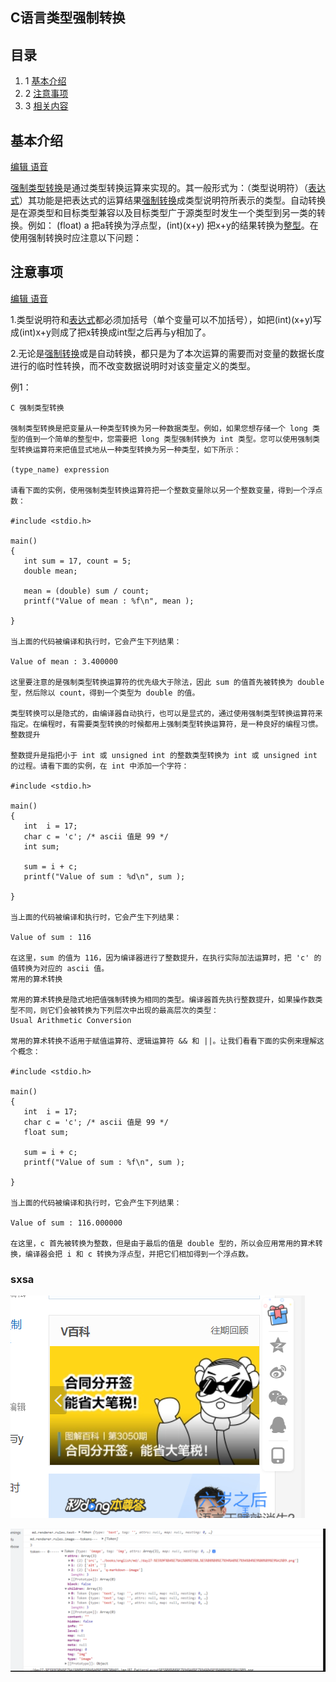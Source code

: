 ## C语言类型强制转换

## 目录

1. 1 [基本介绍](https://baike.baidu.com/item/C语言类型强制转换/7593367?fr=aladdin#1)
2. 2 [注意事项](https://baike.baidu.com/item/C语言类型强制转换/7593367?fr=aladdin#2)
3. 3 [相关内容](https://baike.baidu.com/item/C语言类型强制转换/7593367?fr=aladdin#3)

## 基本介绍

[编辑](javascript:;)[ 语音](javascript:;)

[强制类型转换](https://baike.baidu.com/item/强制类型转换)是通过类型转换运算来实现的。其一般形式为：（类型说明符）（[表达式](https://baike.baidu.com/item/表达式)）其功能是把表达式的运算结果[强制转换](https://baike.baidu.com/item/强制转换)成类型说明符所表示的类型。自动转换是在源类型和目标类型兼容以及目标类型广于源类型时发生一个类型到另一类的转换。例如： (float) a 把a转换为浮点型，(int)(x+y) 把x+y的结果转换为[整型](https://baike.baidu.com/item/整型)。在使用强制转换时应注意以下问题：

## 注意事项

[编辑](javascript:;)[ 语音](javascript:;)

1.类型说明符和[表达式](https://baike.baidu.com/item/表达式)都必须加括号（单个变量可以不加括号），如把(int)(x+y)写成(int)x+y则成了把x转换成int型之后再与y相加了。

2.无论是[强制转换](https://baike.baidu.com/item/强制转换)或是自动转换，都只是为了本次运算的需要而对变量的数据长度进行的临时性转换，而不改变数据说明时对该变量定义的类型。

例1：



```
C 强制类型转换

强制类型转换是把变量从一种类型转换为另一种数据类型。例如，如果您想存储一个 long 类型的值到一个简单的整型中，您需要把 long 类型强制转换为 int 类型。您可以使用强制类型转换运算符来把值显式地从一种类型转换为另一种类型，如下所示：

(type_name) expression

请看下面的实例，使用强制类型转换运算符把一个整数变量除以另一个整数变量，得到一个浮点数：

#include <stdio.h>

main()
{
   int sum = 17, count = 5;
   double mean;

   mean = (double) sum / count;
   printf("Value of mean : %f\n", mean );

}

当上面的代码被编译和执行时，它会产生下列结果：

Value of mean : 3.400000

这里要注意的是强制类型转换运算符的优先级大于除法，因此 sum 的值首先被转换为 double 型，然后除以 count，得到一个类型为 double 的值。

类型转换可以是隐式的，由编译器自动执行，也可以是显式的，通过使用强制类型转换运算符来指定。在编程时，有需要类型转换的时候都用上强制类型转换运算符，是一种良好的编程习惯。
整数提升

整数提升是指把小于 int 或 unsigned int 的整数类型转换为 int 或 unsigned int 的过程。请看下面的实例，在 int 中添加一个字符：

#include <stdio.h>

main()
{
   int  i = 17;
   char c = 'c'; /* ascii 值是 99 */
   int sum;

   sum = i + c;
   printf("Value of sum : %d\n", sum );

}

当上面的代码被编译和执行时，它会产生下列结果：

Value of sum : 116

在这里，sum 的值为 116，因为编译器进行了整数提升，在执行实际加法运算时，把 'c' 的值转换为对应的 ascii 值。
常用的算术转换

常用的算术转换是隐式地把值强制转换为相同的类型。编译器首先执行整数提升，如果操作数类型不同，则它们会被转换为下列层次中出现的最高层次的类型：
Usual Arithmetic Conversion

常用的算术转换不适用于赋值运算符、逻辑运算符 && 和 ||。让我们看看下面的实例来理解这个概念：

#include <stdio.h>

main()
{
   int  i = 17;
   char c = 'c'; /* ascii 值是 99 */
   float sum;

   sum = i + c;
   printf("Value of sum : %f\n", sum );

}

当上面的代码被编译和执行时，它会产生下列结果：

Value of sum : 116.000000

在这里，c 首先被转换为整数，但是由于最后的值是 double 型的，所以会应用常用的算术转换，编译器会把 i 和 c 转换为浮点型，并把它们相加得到一个浮点数。
```

### sxsa

<img src="30C强制类型转换.assets/image-20211124202928343.png"  />

![image-20211124233711768](30C强制类型转换.assets/image-20211124233711768.png)